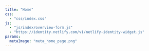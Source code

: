 ```yaml
---
title: "Home"
css:
  - "css/index.css"
js:
  - "js/index/overview-form.js"
  - "https://identity.netlify.com/v1/netlify-identity-widget.js"
params:
  metaImage: "meta_home_page.png"
---
```

